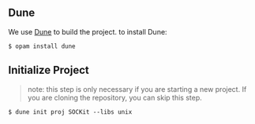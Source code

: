 ## Dune
We use [Dune](https://dune.readthedocs.io/en/stable/quick-start.html) to build the project. to install Dune:
```
$ opam install dune
```

## Initialize Project
>note: this step is only necessary if you are starting a new project. If you are cloning the repository, you can skip this step.
```
$ dune init proj SOCKit --libs unix
```

